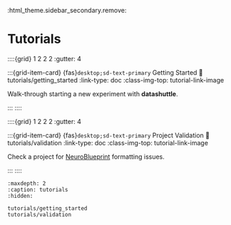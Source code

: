 :html_theme.sidebar_secondary.remove:

# Tutorials

::::{grid} 1 2 2 2
:gutter: 4

:::{grid-item-card} {fas}`desktop;sd-text-primary` Getting Started
:link: tutorials/getting_started
:link-type: doc
:class-img-top: tutorial-link-image

Walk-through starting a new experiment with **datashuttle**.

:::
::::


::::{grid} 1 2 2 2
:gutter: 4

:::{grid-item-card} {fas}`desktop;sd-text-primary` Project Validation
:link: tutorials/validation
:link-type: doc
:class-img-top: tutorial-link-image

Check a project for
[NeuroBlueprint](https://neuroblueprint.neuroinformatics.dev/latest/index.html)
formatting issues.

:::
::::

```{toctree}
:maxdepth: 2
:caption: tutorials
:hidden:

tutorials/getting_started
tutorials/validation
```
